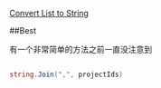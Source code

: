 ﻿[Convert List to String](https://www.dotnetperls.com/convert-list-string)

##Best

有一个非常简单的方法之前一直没注意到

```c#

string.Join(",", projectIds)

```

